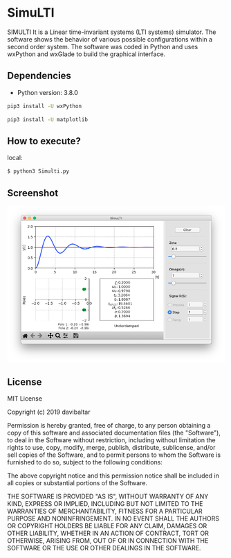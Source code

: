 # SimuLTI
SIMULTI It is a Linear time-invariant systems (LTI systems) simulator. The software shows the behavior of various possible configurations within a second order system. The software was coded in Python and uses wxPython and wxGlade to build the graphical interface.

## Dependencies

- Python version: 3.8.0

```bash
pip3 install -U wxPython
```

```bash
pip3 install -U matplotlib
```

## How to execute?

local:

```bash
$ python3 Simulti.py
```

## Screenshot

![](https://raw.githubusercontent.com/davibaltar/simulti/master/screenshot.png)

 ## License

MIT License

Copyright (c) 2019 davibaltar

Permission is hereby granted, free of charge, to any person obtaining a copy
of this software and associated documentation files (the "Software"), to deal
in the Software without restriction, including without limitation the rights
to use, copy, modify, merge, publish, distribute, sublicense, and/or sell
copies of the Software, and to permit persons to whom the Software is
furnished to do so, subject to the following conditions:

The above copyright notice and this permission notice shall be included in all
copies or substantial portions of the Software.

THE SOFTWARE IS PROVIDED "AS IS", WITHOUT WARRANTY OF ANY KIND, EXPRESS OR
IMPLIED, INCLUDING BUT NOT LIMITED TO THE WARRANTIES OF MERCHANTABILITY,
FITNESS FOR A PARTICULAR PURPOSE AND NONINFRINGEMENT. IN NO EVENT SHALL THE
AUTHORS OR COPYRIGHT HOLDERS BE LIABLE FOR ANY CLAIM, DAMAGES OR OTHER
LIABILITY, WHETHER IN AN ACTION OF CONTRACT, TORT OR OTHERWISE, ARISING FROM,
OUT OF OR IN CONNECTION WITH THE SOFTWARE OR THE USE OR OTHER DEALINGS IN THE
SOFTWARE.
